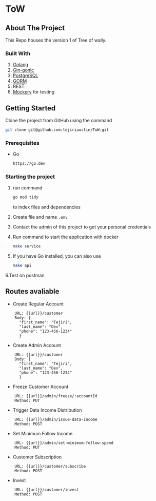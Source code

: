 # ToW

<!-- ABOUT THE PROJECT -->
## About The Project
This Repo houses the version 1 of Tree of wally.

### Built With
1. [Golang](https://go.dev)
2. [Gin-gonic](https://github.com/gin-gonic/gin)
3. [PostgreSQL](https://www.postgresql.org/)
4. [GORM](https://gorm.io/)
5. REST
6. [Mockery](https://pkg.go.dev/github.com/knqyf263/mockery) for testing


<!-- GETTING STARTED -->
## Getting Started
Clone the project from GitHub using the command
```sh
git clone git@github.com:tejiriaustin/ToW.git
```

### Prerequisites

* Go
    ```sh
    https://go.dev
    ```

### Starting the project

1. run command
    ```sh
    go mod tidy
    ```
   to index files and dependencies
2. Create file and name `.env`
3. Contact the admin of this project to get your personal credentials
4. Run command to start the application with docker
    ```sh
   make service
   ```
   
5. If you have Go installed, you can also use
    ```sh
   make api
   ```

6.Test on postman

## Routes avaliable
- Create Regular Account
```
    URL: {{url}}/customer
    Body: {
      "first_name": "Tejiri",
      "last_name": "Dev",
      "phone": "123-456-1234"
      }
```

- Create Admin Account
```
    URL: {{url}}/customer
    Body: {
      "first_name": "Tejiri",
      "last_name": "Dev",
      "phone": "123-456-1234"
      }
```

- Freeze Customer Account
```
    URL: {{url}}/admin/freeze/:accountId
    Method: PUT
```

- Trigger Data Income Distribution
```
    URL: {{url}}/admin/issue-data-income
    Method: POST
```

- Set Minimum Follow Income
```
    URL: {{url}}/admin/set-minimum-follow-spend
    Method: PUT
```

- Customer Subscription
```
    URL: {{url}}/customer/subscribe
    Method: POST
```

- Invest
```
    URL: {{url}}/customer/invest
    Method: POST
```

[Golang-URL]: https://go.dev 
